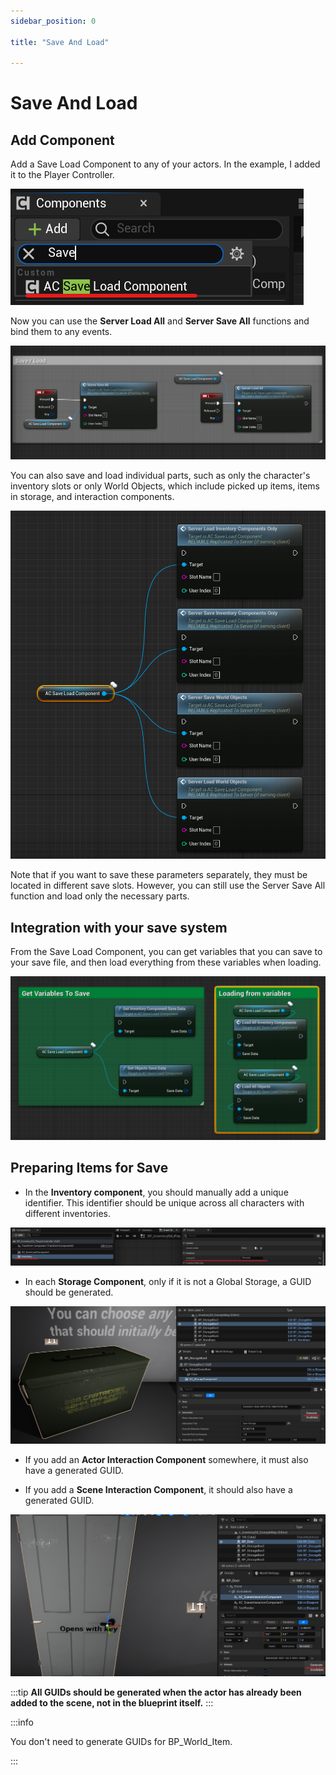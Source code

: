 ```yaml
---
sidebar_position: 0

title: "Save And Load"

---
```


# Save And Load

## Add Component

Add a Save Load Component to any of your actors. In the example, I added it to the Player Controller.

![img.png](..%2F..%2FImages_extras%2FSave%2Fimg.png)

Now you can use the **Server Load All** and **Server Save All** functions and bind them to any events.

![img_1.png](..%2F..%2FImages_extras%2FSave%2Fimg_1.png)

You can also save and load individual parts, such as only the character's inventory slots or only World Objects, which
include picked up items, items in storage, and interaction components.

![img_2.png](..%2F..%2FImages_extras%2FSave%2Fimg_2.png)

Note that if you want to save these parameters separately, they must be located in different save slots. However, you
can still use the Server Save All function and load only the necessary parts.

## Integration with your save system

From the Save Load Component, you can get variables that you can save to your save file, and then load everything from
these variables when loading.

![img_3.png](..%2F..%2FImages_extras%2FSave%2Fimg_3.png)

## Preparing Items for Save

- In the **Inventory component**, you should manually add a unique identifier. This identifier should be unique
across all characters with different inventories.

![img_6.png](..%2F..%2FImages_extras%2FSave%2Fimg_6.png)

- In each **Storage Component**, only if it is not a Global Storage, a GUID should be generated.

![img_3.png](..%2F..%2FImages_extras%2FStorage%2Fimg_3.png)

- If you add an **Actor Interaction Component** somewhere, it must also have a generated GUID.

- If you add a **Scene Interaction Component**, it should also have a generated GUID.

![img_7.png](..%2F..%2FImages_extras%2FSave%2Fimg_7.png)

:::tip
**All GUIDs should be generated when the actor has already been added to the scene, not in the blueprint itself.**
:::

:::info

You don't need to generate GUIDs for BP_World_Item.

:::



